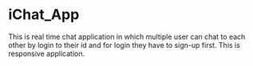 # iChat_App
This is real time chat application in which multiple user can chat to each other by login to their id and for login they have to sign-up first.  This is responsive  application.
